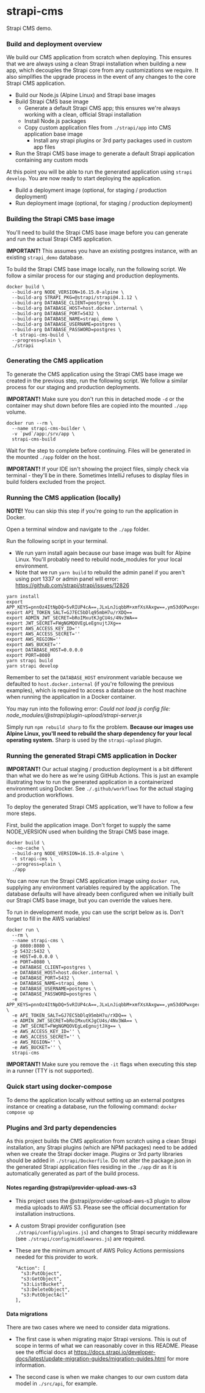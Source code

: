 # strapi-cms

Strapi CMS demo.

### Build and deployment overview

We build our CMS application from scratch when deploying. 
This ensures that we are always using a clean Strapi installation when building a new app, which decouples the Strapi core from any customizations we require. 
It also simplifies the upgrade process in the event of any changes to the core Strapi CMS application.  

- Build our Node.js (Alpine Linux) and Strapi base images
- Build Strapi CMS base image
  - Generate a default Strapi CMS app; this ensures we're always working with a clean, official Strapi installation
  - Install Node.js packages
  - Copy custom application files from `./strapi/app` into CMS application base image
    - Install any strapi plugins or 3rd party packages used in custom app files
- Run the Strapi CMS base image to generate a default Strapi application containing any custom mods

At this point you will be able to run the generated application using `strapi develop`. You are now ready to start deploying the application.
- Build a deployment image (optional, for staging / production deployment)
- Run deployment image (optional, for staging / production deployment)

### Building the Strapi CMS base image

You'll need to build the Strapi CMS base image before you can generate and run the actual Strapi CMS application.

<b>IMPORTANT!</b> This assumes you have an existing postgres instance, with an existing `strapi_demo` database.

To build the Strapi CMS base image locally, run the following script. 
We follow a similar process for our staging and production deployments.

```shell
docker build \
  --build-arg NODE_VERSION=16.15.0-alpine \
  --build-arg STRAPI_PKG=@strapi/strapi@4.1.12 \
  --build-arg DATABASE_CLIENT=postgres \
  --build-arg DATABASE_HOST=host.docker.internal \
  --build-arg DATABASE_PORT=5432 \
  --build-arg DATABASE_NAME=strapi_demo \
  --build-arg DATABASE_USERNAME=postgres \
  --build-arg DATABASE_PASSWORD=postgres \
  -t strapi-cms-build \
  --progress=plain \
  ./strapi
```

### Generating the CMS application

To generate the CMS application using the Strapi CMS base image we created in the previous step, 
run the following script. We follow a similar process for our staging and production deployments.

<b>IMPORTANT!</b> Make sure you don't run this in detached mode `-d` or the container may 
shut down before files are copied into the mounted `./app` volume.

```shell
docker run --rm \
  --name strapi-cms-builder \
  -v `pwd`/app:/srv/app \
  strapi-cms-build
```

Wait for the step to complete before continuing. Files will be generated in the mounted `./app` folder on the host.

<b>IMPORTANT!</b> If your IDE isn't showing the project files, simply check via terminal - they'll be in there. Sometimes IntelliJ refuses
to display files in build folders excluded from the project.

### Running the CMS application (locally)

<b>NOTE!</b> You can skip this step if you're going to run the application in Docker. 

Open a terminal window and navigate to the `./app` folder.

Run the following script in your terminal. 

- We run yarn install again because our base image was built for Alpine Linux. You'll probably need to rebuild node_modules for your local environment.
- Note that we run `yarn build` to rebuild the admin panel if you aren't using port 1337 or admin panel will error: https://github.com/strapi/strapi/issues/12826

```shell
yarn install
export APP_KEYS=pnnOz4ItNpDQ+5vRIUP4cA==,JLxLnJiqbbM+xmfXsXAxgw==,ym53dOPwxger/RepMVaCxg==,oFZuX6GaxTwpesiMKA24OA==
export API_TOKEN_SALT=GJ7EC5bDlq95mbH7u/rXDQ==
export ADMIN_JWT_SECRET=bRoIMxutKJgCU4s/4Nv3WA==
export JWT_SECRET=FWgNGMQOVEgLeEgnujtJXg==
export AWS_ACCESS_KEY_ID=''
export AWS_ACCESS_SECRET=''
export AWS_REGION=''
export AWS_BUCKET=''
export DATABASE_HOST=0.0.0.0
export PORT=8080
yarn strapi build
yarn strapi develop
```

Remember to set the `DATABASE_HOST` environment variable because we defaulted to `host.docker.internal` 
(if you're following the previous examples), which is required to access a
database on the host machine when running the application in a Docker container.

You may run into the following error:
*Could not load js config file: node_modules/@strapi/plugin-upload/strapi-server.js*

Simply run `npm rebuild sharp` to fix the problem. <b>Because our images use Alpine Linux, 
you'll need to rebuild the sharp dependency for your local operating system.</b> 
Sharp is used by the `strapi-upload` plugin.

### Running the generated Strapi CMS application in Docker

<b>IMPORTANT!</b> Our actual staging / production deployment is a bit different than what we do here as we're using GitHub Actions. This is just an example illustrating how to run the generated application in a containerized environment using Docker.
See `./.github/workflows` for the actual staging and production workflows.

To deploy the generated Strapi CMS application, we'll have to follow a few more steps.

First, build the application image. Don't forget to supply the same NODE_VERSION used when building the Strapi CMS base image.

```shell
docker build \
  --no-cache \
  --build-arg NODE_VERSION=16.15.0-alpine \
  -t strapi-cms \
  --progress=plain \
  ./app
```

You can now run the Strapi CMS application image using `docker run`, supplying any environment variables required by the application.
The database defaults will have already been configured when we initially built our Strapi CMS base image, but you can override the values here.

To run in development mode, you can use the script below as is. Don't forget to fill in the AWS variables!

```shell
docker run \
  --rm \
  --name strapi-cms \
  -p 8080:8080 \
  -p 5432:5432 \
  -e HOST=0.0.0.0 \
  -e PORT=8080 \
  -e DATABASE_CLIENT=postgres \
  -e DATABASE_HOST=host.docker.internal \
  -e DATABASE_PORT=5432 \
  -e DATABASE_NAME=strapi_demo \
  -e DATABASE_USERNAME=postgres \
  -e DATABASE_PASSWORD=postgres \
  -e APP_KEYS=pnnOz4ItNpDQ+5vRIUP4cA==,JLxLnJiqbbM+xmfXsXAxgw==,ym53dOPwxger/RepMVaCxg==,oFZuX6GaxTwpesiMKA24OA== \
  -e API_TOKEN_SALT=GJ7EC5bDlq95mbH7u/rXDQ== \
  -e ADMIN_JWT_SECRET=bRoIMxutKJgCU4s/4Nv3WA== \
  -e JWT_SECRET=FWgNGMQOVEgLeEgnujtJXg== \
  -e AWS_ACCESS_KEY_ID='' \
  -e AWS_ACCESS_SECRET='' \
  -e AWS_REGION='' \
  -e AWS_BUCKET='' \
  strapi-cms
```

<b>IMPORTANT!</b> Make sure you remove the `-it` flags when executing this step in a runner (TTY is not supported).

### Quick start using docker-compose

To demo the application locally without setting up an external postgres instance or creating a database,
run the following command: `docker compose up`

### Plugins and 3rd party dependencies

As this project builds the CMS application from scratch using a clean Strapi installation,
any Strapi plugins (which are NPM packages) need to be added when we create the Strapi docker image.
Plugins or 3rd party libraries should be added in `./strapi/Dockerfile`. Do not alter the package.json in
the generated Strapi application files residing in the `./app` dir as it is automatically generated as part of the build process.

#### Notes regarding @strapi/provider-upload-aws-s3
- This project uses the @strapi/provider-upload-aws-s3 plugin to allow media uploads to AWS S3. Please see the official documentation for installation instructions.
- A custom Strapi provider configuration (see `./strapi/config/plugins.js`) and changes to Strapi security middleware (see `./strapi/config/middlewares.js`) are required.
- These are the minimum amount of AWS Policy Actions permissions needed for this provider to work.

  ```shell
  "Action": [
    "s3:PutObject",
    "s3:GetObject",
    "s3:ListBucket",
    "s3:DeleteObject",
    "s3:PutObjectAcl"
  ],
  ```

#### Data migrations

There are two cases where we need to consider data migrations.

- The first case is when migrating major Strapi versions. This is out of scope in terms of what we can reasonably cover in this README.
  Please see the official docs at https://docs.strapi.io/developer-docs/latest/update-migration-guides/migration-guides.html for more information.

- The second case is when we make changes to our own custom data model in `./src/api`, for example.
